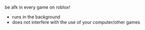 be afk in every game on roblox!
- runs in the background 
- does not interfere with the use of your computer/other games
